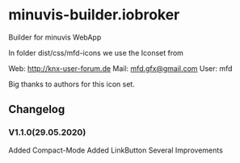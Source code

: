 # minuvis-builder.iobroker
Builder for minuvis WebApp

In folder dist/css/mfd-icons we use the Iconset from

Web: http://knx-user-forum.de Mail: mfd.gfx@gmail.com User: mfd

Big thanks to authors for this icon set. 

## Changelog

### V1.1.0(29.05.2020)
Added Compact-Mode
Added LinkButton
Several Improvements
